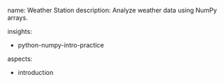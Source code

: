 name: Weather Station
description: Analyze weather data using NumPy arrays.

insights:
  - python-numpy-intro-practice

aspects:
  - introduction